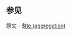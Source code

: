## 参见

原文 - [$lte (aggregation)]( https://docs.mongodb.com/manual/reference/operator/aggregation/lte/ )

